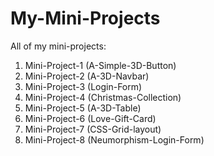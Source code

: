 # My-Mini-Projects
All of my mini-projects:

1. Mini-Project-1 (A-Simple-3D-Button)
2. Mini-Project-2   (A-3D-Navbar)
3. Mini-Project-3   (Login-Form)
4. Mini-Project-4 (Christmas-Collection)
5. Mini-Project-5   (A-3D-Table)
6. Mini-Project-6  (Love-Gift-Card) 
7. Mini-Project-7 (CSS-Grid-layout)
8. Mini-Project-8 (Neumorphism-Login-Form)
